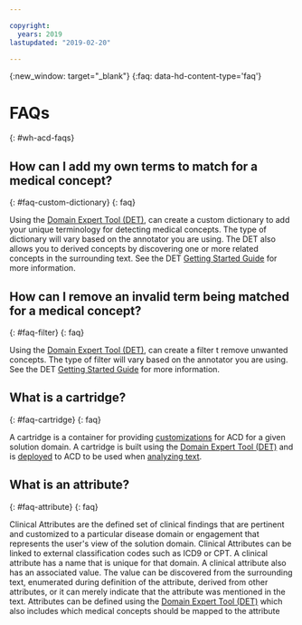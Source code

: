 ```yaml
---

copyright:
  years: 2019
lastupdated: "2019-02-20"

---
```



{:new_window: target="_blank"}
{:faq: data-hd-content-type='faq'}


# FAQs
{: #wh-acd-faqs}

## How can I add my own terms to match for a medical concept?
{: #faq-custom-dictionary}
{: faq}

Using the <a href="https://watsonpow01.rch.stglabs.ibm.com/services/cartridge_det/cartridge-main.html" target="_blank">Domain Expert Tool (DET)</a>, can create a custom dictionary to add your unique terminology for detecting medical concepts. The type of dictionary will vary based on the annotator you are using. The DET also allows you to derived concepts by discovering one or more related concepts in the surrounding text.  See the DET <a href="https://watsonpow01.rch.stglabs.ibm.com/services/cartridge_det/help/DET_GettingStartedGuide.pdf">Getting Started Guide</a> for more information.

## How can I remove an invalid term being matched for a medical concept?
{: #faq-filter}
{: faq}

Using the <a href="https://watsonpow01.rch.stglabs.ibm.com/services/cartridge_det/cartridge-main.html" target="_blank">Domain Expert Tool (DET)</a>, can create a filter t remove unwanted concepts. The type of filter will vary based on the annotator you are using. See the DET <a href="https://watsonpow01.rch.stglabs.ibm.com/services/cartridge_det/help/DET_GettingStartedGuide.pdf">Getting Started Guide</a> for more information.

## What is a cartridge?
{: #faq-cartridge}
{: faq}

A cartridge is a container for providing [customizations](wh-acd?topic=wh-acd-customizing#customizing) for ACD for a given solution domain. A cartridge is built using the <a href="https://watsonpow01.rch.stglabs.ibm.com/services/cartridge_det/cartridge-main.html" target="_blank">Domain Expert Tool (DET)</a> and is [deployed](wh-acd?topic=wh-acd-deploy_cartridge#deploy_cartridge) to ACD to be used when [analyzing text](wh-acd?topic=wh-acd-analyze_text#analyze_text).

## What is an attribute?
{: #faq-attribute}
{: faq}

Clinical Attributes are the defined set of clinical findings that are pertinent and customized to a particular disease domain or engagement that represents the user's view of the solution domain. Clinical Attributes can be linked to external classification codes such as ICD9 or CPT. A clinical attribute has a name that is unique for that domain. A clinical attribute also has an associated value.  The value can be discovered from the surrounding text, enumerated during definition of the attribute, derived from other attributes, or it can merely indicate that the attribute was mentioned in the text. Attributes can be defined using the <a href="https://watsonpow01.rch.stglabs.ibm.com/services/cartridge_det/cartridge-main.html" target="_blank">Domain Expert Tool (DET)</a> which also includes which medical concepts should be mapped to the attribute
